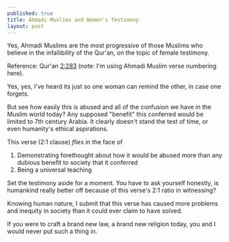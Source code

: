 ```yaml
---
published: true
title: Ahmadi Muslims and Women's Testimony
layout: post
---
```

Yes, Ahmadi Muslims are the most progressive of those Muslims who believe in the infallibility of the Qur'an, on the topic of female testimony.

Reference: Qur'an [2:283](http://www.alislam.org/quran/search2/showVerse.php?vn=283&ch=2&tPN=114) (note: I'm using Ahmadi Muslim verse numbering here).

Yes, yes, I've heard its just so one woman can remind the other, in case one forgets.

But see how easily this is abused and all of the confusion we have in the Muslim world today? Any supposed "benefit" this conferred would be limited to 7th century Arabia. It clearly doesn't stand the test of time, or even humanity's ethical aspirations.

This verse (2:1 clause) _flies_ in the face of

1. Demonstrating forethought about how it would be abused more than any dubious benefit to society that it conferred
2. Being a universal teaching

Set the testimony aside for a moment. You have to ask yourself honestly, is humankind really better off because of this verse's 2:1 ratio in witnessing? 

Knowing human nature, I submit that this verse has caused more problems and inequity in society than it could ever claim to have solved.

If you were to craft a brand new law, a brand new religion today, you and I would never put such a thing in.
